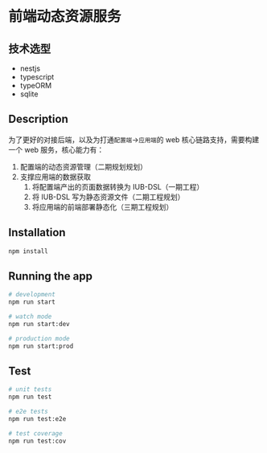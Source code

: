 # 前端动态资源服务

## 技术选型

- nestjs
- typescript
- typeORM
- sqlite

## Description

为了更好的对接后端，以及为打通`配置端`->`应用端`的 web 核心链路支持，需要构建一个 web 服务，核心能力有：

1. 配置端的动态资源管理（二期规划规划）
2. 支撑应用端的数据获取
   1. 将配置端产出的页面数据转换为 IUB-DSL（一期工程）
   2. 将 IUB-DSL 写为静态资源文件（二期工程规划）
   3. 将应用端的前端部署静态化（三期工程规划）

## Installation

```bash
npm install
```

## Running the app

```bash
# development
npm run start

# watch mode
npm run start:dev

# production mode
npm run start:prod
```

## Test

```bash
# unit tests
npm run test

# e2e tests
npm run test:e2e

# test coverage
npm run test:cov
```
